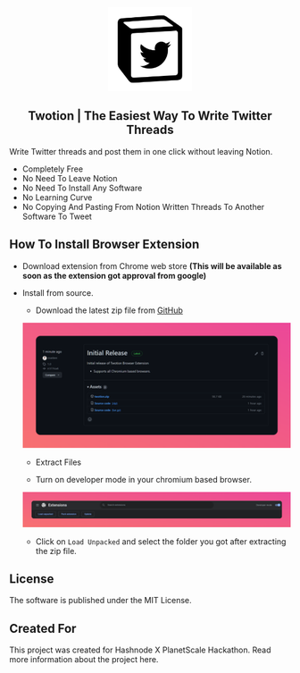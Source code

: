 <p align="center"><img src="client/public/images/logo.png" width="150" /></p>
<h2 align="center">Twotion | The Easiest Way To Write Twitter Threads</h2>

Write Twitter threads and post them in one click without leaving Notion.

- Completely Free
- No Need To Leave Notion
- No Need To Install Any Software
- No Learning Curve
- No Copying And Pasting From Notion Written Threads To Another Software To Tweet

## How To Install Browser Extension

- Download extension from Chrome web store **(This will be available as soon as the extension got approval from google)**

- Install from source.

  - Download the latest zip file from [GitHub](https://github.com/osadavc/twotion/releases)

  ![Github Release](screenshots/gh-release.png)

  - Extract Files

  - Turn on developer mode in your chromium based browser.

  ![Developer Mode Chrome](screenshots/chrome-dev.png)

  - Click on `Load Unpacked` and select the folder you got after extracting the zip file.

## License

The software is published under the MIT License.

## Created For

This project was created for Hashnode X PlanetScale Hackathon. Read more information about the project here.
